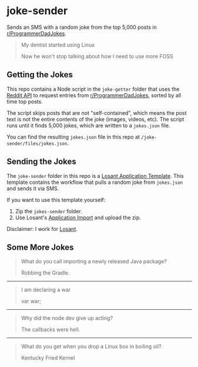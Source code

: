 # joke-sender
Sends an SMS with a random joke from the top 5,000 posts in [r/ProgrammerDadJokes](https://www.reddit.com/r/ProgrammerDadJokes/).

> My dentist started using Linux
> 
> Now he won't stop talking about how I need to use more FOSS


## Getting the Jokes
This repo contains a Node script in the `joke-getter` folder that uses the [Reddit API](https://www.reddit.com/dev/api/) to request entries from [r/ProgrammerDadJokes](https://www.reddit.com/r/ProgrammerDadJokes/), sorted by all time top posts.

The script skips posts that are not "self-contained", which means the post text is not the entire contents of the joke (images, videos, etc). The script runs until it finds 5,000 jokes, which are written to a `jokes.json` file.

You can find the resulting `jokes.json` file in this repo at `/joke-sender/files/jokes.json`.

## Sending the Jokes
The `joke-sender` folder in this repo is a [Losant Application Template](https://docs.losant.com/templates/overview/). This template contains the workflow that pulls a random joke from `jokes.json` and sends it via SMS.

If you want to use this template yourself:
1. Zip the `jokes-sender` folder.
2. Use Losant's [Application Import](https://docs.losant.com/applications/import-export/#importing-an-application) and upload the zip.

Disclaimer: I work for [Losant](https://www.losant.com).

## Some More Jokes

> What do you call importing a newly released Java package?
> 
> Robbing the Gradle.

---

> I am declaring a war
> 
> var war;

---

> Why did the node dev give up acting?
> 
> The callbacks were hell.

---

> What do you get when you drop a Linux box in boiling oil?
> 
> Kentucky Fried Kernel